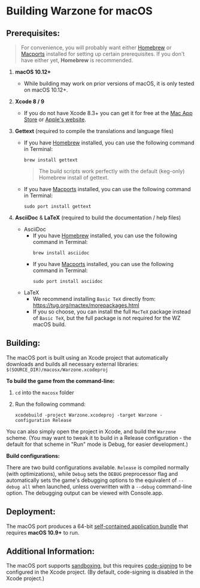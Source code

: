 # Building Warzone for macOS

## Prerequisites:

> For convenience, you will probably want either [Homebrew](https://brew.sh) or [Macports](https://www.macports.org/install.php) installed for setting up certain prerequisites. If you don't have either yet, **Homebrew** is recommended.

1. **macOS 10.12+**
    - While building may work on prior versions of macOS, it is only tested on macOS 10.12+.

2. **Xcode 8 / 9**
    - If you do not have Xcode 8.3+ you can get it for free at the [Mac App Store](https://itunes.apple.com/us/app/xcode/id497799835?mt=12) or [Apple's website](http://developer.apple.com/technology/xcode.html).

3. **Gettext** (required to compile the translations and language files)
    - If you have [Homebrew](https://brew.sh) installed, you can use the following command in Terminal:
        ```shell
        brew install gettext
        ```
        > The build scripts work perfectly with the default (keg-only) Homebrew install of gettext.
    - If you have [Macports](https://www.macports.org/install.php) installed, you can use the following command in Terminal:
        ```shell
        sudo port install gettext
        ```

4. **AsciiDoc** & **LaTeX** (required to build the documentation / help files)
    - AsciiDoc
        - If you have [Homebrew](https://brew.sh) installed, you can use the following command in Terminal:
            ```shell
            brew install asciidoc
            ```
        - If you have [Macports](https://www.macports.org/install.php) installed, you can use the following command in Terminal:
            ```shell
            sudo port install asciidoc
            ```
    - LaTeX
        - We recommend installing `Basic TeX` directly from: https://tug.org/mactex/morepackages.html
        - If you so choose, you can install the full `MacTeX` package instead of `Basic TeX`, but the full package is not required for the WZ macOS build.

## Building:

The macOS port is built using an Xcode project that automatically downloads and builds all necessary external libraries:
`$(SOURCE_DIR)/macosx/Warzone.xcodeproj`

**To build the game from the command-line:**

1. `cd` into the `macosx` folder

2. Run the following command:
    ```shell
    xcodebuild -project Warzone.xcodeproj -target Warzone -configuration Release
    ```

You can also simply open the project in Xcode, and build the `Warzone` scheme. (You may want to tweak it to build in a Release configuration - the default for that scheme in "Run" mode is Debug, for easier development.)

**Build configurations:**

There are two build configurations available.  `Release` is compiled normally (with optimizations), while `Debug` sets the `DEBUG` preprocessor flag and automatically sets the game's debugging options to the equivalent of `--debug all` when launched, unless overwritten with a `--debug` command-line option.  The debugging output can be viewed with Console.app.

## Deployment:

The macOS port produces a 64-bit [self-contained application bundle](https://developer.apple.com/library/content/documentation/CoreFoundation/Conceptual/CFBundles/BundleTypes/BundleTypes.html#//apple_ref/doc/uid/10000123i-CH101-SW13) that requires **macOS 10.9+** to run.

## Additional Information:

The macOS port supports [sandboxing](https://developer.apple.com/library/content/documentation/Security/Conceptual/AppSandboxDesignGuide/AboutAppSandbox/AboutAppSandbox.html), but this requires [code-signing](https://developer.apple.com/library/content/documentation/Security/Conceptual/CodeSigningGuide/Introduction/Introduction.html) to be configured in the Xcode project.
(By default, code-signing is disabled in the Xcode project.)

